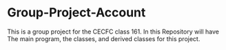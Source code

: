 # Group-Project-Account
This is a group project for the CECFC class 161. In this Repository will have The main program, the classes, and derived classes for this project.
